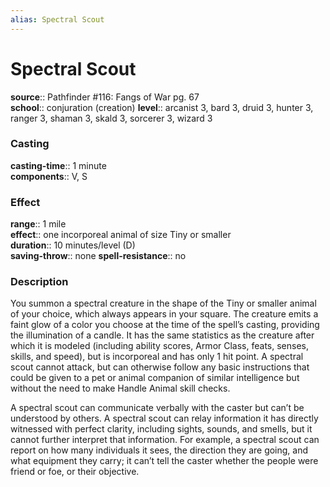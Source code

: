 ```yaml
---
alias: Spectral Scout
---
```


# Spectral Scout 

**source**:: Pathfinder \#116: Fangs of War pg. 67  
**school**:: conjuration (creation)
**level**:: arcanist 3, bard 3, druid 3, hunter 3, ranger 3, shaman 3, skald 3, sorcerer 3, wizard 3

### Casting 

**casting-time**:: 1 minute  
**components**:: V, S

### Effect 

**range**:: 1 mile  
**effect**:: one incorporeal animal of size Tiny or smaller  
**duration**:: 10 minutes/level (D)  
**saving-throw**:: none
**spell-resistance**:: no

### Description 

You summon a spectral creature in the shape of the Tiny or smaller animal of your choice, which always appears in your square. The creature emits a faint glow of a color you choose at the time of the spell’s casting, providing the illumination of a candle. It has the same statistics as the creature after which it is modeled (including ability scores, Armor Class, feats, senses, skills, and speed), but is incorporeal and has only 1 hit point. A spectral scout cannot attack, but can otherwise follow any basic instructions that could be given to a pet or animal companion of similar intelligence but without the need to make Handle Animal skill checks.  
  
A spectral scout can communicate verbally with the caster but can’t be understood by others. A spectral scout can relay information it has directly witnessed with perfect clarity, including sights, sounds, and smells, but it cannot further interpret that information. For example, a spectral scout can report on how many individuals it sees, the direction they are going, and what equipment they carry; it can’t tell the caster whether the people were friend or foe, or their objective.

